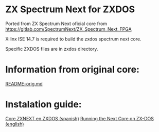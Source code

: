 # ZX Spectrum Next for ZXDOS
Ported from ZX Spectrum Next oficial core from https://gitlab.com/SpectrumNext/ZX_Spectrum_Next_FPGA

Xilinx ISE 14.7 is required to build the zxdos spectrum next core.

Specific ZXDOS files are in zxdos directory.


# Information from original core:

[README-orig.md](.\README-orig.md)

# Instalation guide:
[Core ZXNEXT en ZXDOS (spanish)](http://www.forofpga.es/viewtopic.php?f=8&t=349)
[Running the Next Core on ZX-DOS (english)](https://gitlab.com/thesmog358/tbblue/-/blob/master/docs/zxdos/zxdoscoreinstall.txt)


